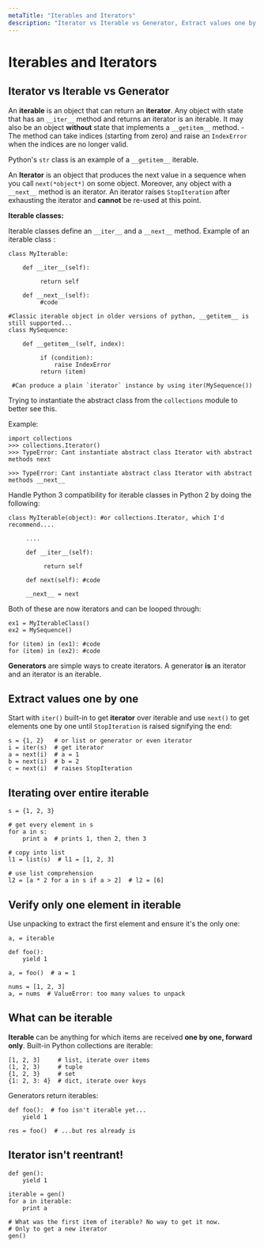 ```yaml
---
metaTitle: "Iterables and Iterators"
description: "Iterator vs Iterable vs Generator, Extract values one by one, Iterating over entire iterable, Verify only one element in iterable, What can be iterable, Iterator isn't reentrant!"
---
```


# Iterables and Iterators



## Iterator vs Iterable vs Generator


An **iterable** is an object that can return an **iterator**. Any object with state that has an `__iter__`  method and returns an iterator is an iterable. It may also be an object **without** state that implements a `__getitem__` method. - The method can take indices (starting from zero) and raise an `IndexError` when the indices are no longer valid.

Python's `str` class is an example of a `__getitem__` iterable.

An **Iterator** is an object that produces the next value in a sequence when you call `next(*object*)` on some object. Moreover, any object with a `__next__` method is an iterator. An iterator raises `StopIteration` after exhausting the iterator and **cannot** be re-used at this point.

**Iterable classes:**

Iterable classes define an `__iter__` and a `__next__` method. Example of an iterable class :

```
class MyIterable:

    def __iter__(self):

         return self

    def __next__(self):
         #code

#Classic iterable object in older versions of python, __getitem__ is still supported...
class MySequence:

    def __getitem__(self, index):

         if (condition):
             raise IndexError
         return (item)

 #Can produce a plain `iterator` instance by using iter(MySequence())

```

Trying to instantiate the abstract class from the `collections` module to better see this.

Example:

```
import collections
>>> collections.Iterator()
>>> TypeError: Cant instantiate abstract class Iterator with abstract methods next

```

```
>>> TypeError: Cant instantiate abstract class Iterator with abstract methods __next__

```

Handle Python 3 compatibility for iterable classes in Python 2 by doing the following:

```
class MyIterable(object): #or collections.Iterator, which I'd recommend....

     ....

     def __iter__(self): 

          return self

     def next(self): #code

     __next__ = next

```

Both of these are now iterators and can be looped through:

```
ex1 = MyIterableClass()
ex2 = MySequence()

for (item) in (ex1): #code
for (item) in (ex2): #code

```

**Generators** are simple ways to create iterators. A generator **is** an iterator and an iterator is an iterable.



## Extract values one by one


Start with `iter()` built-in to get **iterator** over iterable and use `next()` to get elements one by one until `StopIteration` is raised signifying the end:

```
s = {1, 2}   # or list or generator or even iterator
i = iter(s)  # get iterator
a = next(i)  # a = 1
b = next(i)  # b = 2
c = next(i)  # raises StopIteration

```



## Iterating over entire iterable


```
s = {1, 2, 3}

# get every element in s
for a in s:
    print a  # prints 1, then 2, then 3

# copy into list
l1 = list(s)  # l1 = [1, 2, 3]

# use list comprehension
l2 = [a * 2 for a in s if a > 2]  # l2 = [6]

```



## Verify only one element in iterable


Use unpacking to extract the first element and ensure it's the only one:

```
a, = iterable

def foo():
    yield 1

a, = foo()  # a = 1

nums = [1, 2, 3]
a, = nums  # ValueError: too many values to unpack

```



## What can be iterable


**Iterable** can be anything for which items are received **one by one, forward only**. Built-in Python collections are iterable:

```
[1, 2, 3]     # list, iterate over items
(1, 2, 3)     # tuple
{1, 2, 3}     # set
{1: 2, 3: 4}  # dict, iterate over keys

```

Generators return iterables:

```
def foo():  # foo isn't iterable yet...
    yield 1

res = foo()  # ...but res already is

```



## Iterator isn't reentrant!


```
def gen():
    yield 1

iterable = gen()
for a in iterable:
    print a

# What was the first item of iterable? No way to get it now.
# Only to get a new iterator
gen()

```

